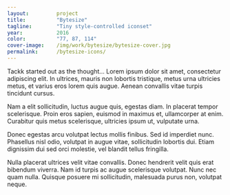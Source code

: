 ```yaml
---
layout:         project
title:          "Bytesize"
tagline:        "Tiny style-controlled iconset"
year:           2016
color:          "77, 87, 114"
cover-image:    /img/work/bytesize/bytesize-cover.jpg
permalink:      /bytesize-icons/
---
```


Tackk started out as the thought... Lorem ipsum dolor sit amet, consectetur adipiscing elit. In ultrices, mauris non lobortis tristique, metus urna ultricies metus, et varius eros lorem quis augue. Aenean convallis vitae turpis tincidunt cursus.

Nam a elit sollicitudin, luctus augue quis, egestas diam. In placerat tempor scelerisque. Proin eros sapien, euismod in maximus et, ullamcorper at enim. Curabitur quis metus scelerisque, ultricies ipsum ut, vulputate urna.

Donec egestas arcu volutpat lectus mollis finibus. Sed id imperdiet nunc. Phasellus nisl odio, volutpat in augue vitae, sollicitudin lobortis dui. Etiam dignissim dui sed orci molestie, vel blandit tellus fringilla.

Nulla placerat ultrices velit vitae convallis. Donec hendrerit velit quis erat bibendum viverra. Nam id turpis ac augue scelerisque volutpat. Nunc nec quam nulla. Quisque posuere mi sollicitudin, malesuada purus non, volutpat neque.